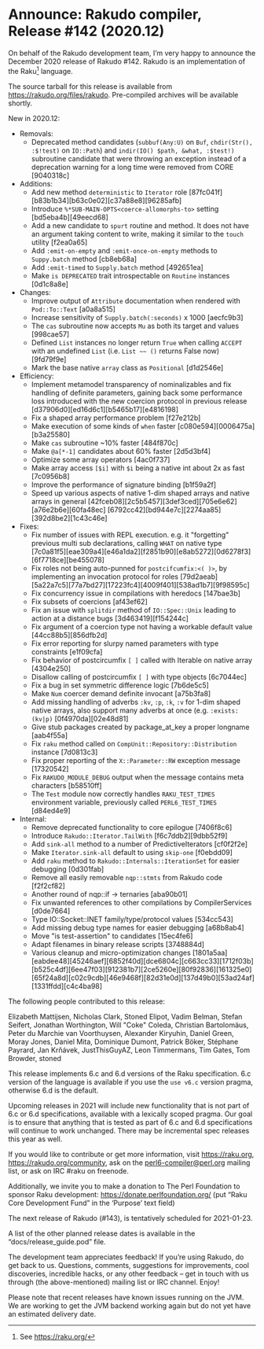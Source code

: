 # Announce: Rakudo compiler, Release #142 (2020.12)

On behalf of the Rakudo development team, I’m very happy to announce the
December 2020 release of Rakudo #142. Rakudo is an implementation of
the Raku[^1] language.

The source tarball for this release is available from
<https://rakudo.org/files/rakudo>.
Pre-compiled archives will be available shortly.

New in 2020.12:

  + Removals:
    + Deprecated method candidates (`subbuf(Any:U)` on `Buf`, `chdir(Str(), :$!test)` on `IO::Path`)
     and `indir(IO() $path, &what, :$test!)` subroutine candidate that were
     throwing an exception instead of a deprecation warning for a long time
     were removed from CORE [9040318c]
  + Additions:
    + Add new method `deterministic` to `Iterator` role [87fc041f][b83b1b34][b63c0e02][c37a88e8][96285afb]
    + Introduce `%*SUB-MAIN-OPTS<coerce-allomorphs-to>` setting [bd5eba4b][49eecd68]
    + Add a new candidate to `spurt` routine and method.
     It does not have an argument taking content to write,
     making it similar to the `touch` utility [f2ea0a65]
    + Add `:emit-on-empty` and `:emit-once-on-empty` methods to `Suppy.batch` method [cb8eb68a]
    + Add `:emit-timed` to `Supply.batch` method [492651ea]
    + Make `is DEPRECATED` trait introspectable on `Routine` instances [0d1c8a8e]
  + Changes:
    + Improve output of `Attribute` documentation when rendered with `Pod::To::Text` [a0a8a515]
    + Increase sensitivity of `Supply.batch(:seconds)` x 1000 [aecfc9b3]
    + The `cas` subroutine now accepts `Mu` as both its target and values [998cae57]
    + Defined `List` instances no longer return `True` when calling `ACCEPT`
      with an undefined `List` (i.e. `List ~~ ()` returns False now) [9fd79f9e]
    + Mark the base native `array` class as `Positional` [d1d2546e]
  + Efficiency:
    + Implement metamodel transparency of nominalizables and fix handling of
      definite parameters, gaining back some performance loss introduced with
      the new coercion protocol in previous release
      [d37906d0][ed16d6c1][b5465b17][e4816198]
    + Fix a shaped array performance problem [f27e212b]
    + Make execution of some kinds of `when` faster [c080e594][0006475a][b3a25580]
    + Make `cas` subroutine ~10% faster [484f870c]
    + Make `@a[*-1]` candidates about 60% faster [2d5d3bf4]
    + Optimize some array operators [4ac0f737]
    + Make array access `[$i]` with `$i` being a native int about 2x as fast [7c0956b8]
    + Improve the performance of signature binding [b1f59a2f]
    + Speed up various aspects of native 1-dim shaped arrays and
      native arrays in general
      [42fceb08][2c5b5457][3def3ced][705e6e62][a76e2b6e][60fa48ec]
      [6792cc42][bd944e7c][2274aa85][392d8be2][1c43c46e]
  + Fixes:
    + Fix number of issues with REPL execution. e.g. it "forgetting" previous
      multi sub declarations, calling `WHAT` on native type
      [7c0a81f5][eae309a4][e46a1da2][f2851b90][e8ab5272][0d6278f3]
      [6f7718ce][be455078]
    + Fix roles not being auto-punned for `postcifcumfix:<( )>`, by
      implementing an invocation protocol for roles [79d2aeab]
      [5a22a7c5][77a7bd27][17223fc4][4009f401][538ad1b7][9f98595c]
    + Fix concurrency issue in compilations with heredocs [147bae3b]
    + Fix subsets of coercions [af43ef62]
    + Fix an issue with `splitdir` method of `IO::Spec::Unix`
      leading to action at a distance bugs [3d463419][f154244c]
    + Fix argument of a coercion type not having a workable default value
      [44cc88b5][856dfb2d]
    + Fix error reporting for slurpy named parameters with type constraints [e1f09cfa]
    + Fix behavior of postcircumfix `[ ]` called with Iterable on
      native array [4304e250]
    + Disallow calling  of postcircumfix `[ ]` with type objects [6c7044ec]
    + Fix a bug in set symmetric difference logic [7b6de5c5]
    + Make `Num` coercer demand definite invocant [a75b3fa8]
    + Add missing handling of adverbs `:kv`, `:p`, `:k`, `:v` for
      1-dim shaped native arrays, also support many adverbs at once
      (e.g. `:exists:(kv|p)` [0f4970da][02e48d81]
    + Give stub packages created by package_at_key a proper longname [aab4f55a]
    + Fix `raku` method called on `CompUnit::Repository::Distribution` instance [7d0813c3]
    + Fix proper reporting of the `X::Parameter::RW` exception message [17320542]
    + Fix `RAKUDO_MODULE_DEBUG` output when the message contains meta characters [b58510ff]
    + The `Test` module now correctly handles `RAKU_TEST_TIMES` environment variable,
      previously called `PERL6_TEST_TIMES` [d84ed4e9]
  + Internal:
    + Remove deprecated functionality to core epilogue [7406f8c6]
    + Introduce `Rakudo::Iterator.TailWith` [f6c7ddb2][9dbb52f9]
    + Add `sink-all` method to a number of PredictiveIterators [cf0f2f2e]
    + Make `Iterator.sink-all` default to using `skip-one` [f0ebdd09]
    + Add `raku` method to `Rakudo::Internals::IterationSet` for easier debugging [0d301fab]
    + Remove all easily removable `nqp::stmts` from Rakudo code [f2f2cf82]
    + Another round of nqp::if -> ternaries [aba90b01]
    + Fix unwanted references to other compilations by CompilerServices [d0de7664]
    + Type IO::Socket::INET family/type/protocol values [534cc543]
    + Add missing debug type names for easier debugging [a68b8ab4]
    + Move "is test-assertion" to candidates [15ec4fe6]
    + Adapt filenames in binary release scripts [3748884d]
    + Various cleanup and micro-optimization changes [1801a5aa]
      [eabdee48][45246aef][6852f40d][dce6804c][c663cc33][1712f03b]
      [b525c4df][6ee47f03][912381b7][2ce5260e][80f92836][161325e0]
      [65f24a8d][c02c9cdb][46e9468f][82d31e0d][137d49b0][53ad24af]
      [1331ffdd][c4c4ba98]


The following people contributed to this release:

Elizabeth Mattijsen, Nicholas Clark, Stoned Elipot, Vadim Belman,
Stefan Seifert, Jonathan Worthington, Will "Coke" Coleda,
Christian Bartolomäus, Peter du Marchie van Voorthuysen, Alexander Kiryuhin,
Daniel Green, Moray Jones, Daniel Mita, Dominique Dumont, Patrick Böker,
Stéphane Payrard, Jan Krňávek, JustThisGuyAZ, Leon Timmermans, Tim Gates,
Tom Browder, stoned

This release implements 6.c and 6.d versions of the Raku specification.
6.c version of the language is available if you use the `use v6.c`
version pragma, otherwise 6.d is the default.

Upcoming releases in 2021 will include new functionality that is not
part of 6.c or 6.d specifications, available with a lexically scoped
pragma. Our goal is to ensure that anything that is tested as part of
6.c and 6.d specifications will continue to work unchanged. There may
be incremental spec releases this year as well.

If you would like to contribute or get more information, visit
<https://raku.org>, <https://rakudo.org/community>, ask on the
<perl6-compiler@perl.org> mailing list, or ask on IRC #raku on freenode.

Additionally, we invite you to make a donation to The Perl Foundation
to sponsor Raku development: <https://donate.perlfoundation.org/>
(put “Raku Core Development Fund” in the ‘Purpose’ text field)

The next release of Rakudo (#143), is tentatively scheduled for 2021-01-23.

A list of the other planned release dates is available in the
“docs/release_guide.pod” file.

The development team appreciates feedback! If you’re using Rakudo, do
get back to us. Questions, comments, suggestions for improvements, cool
discoveries, incredible hacks, or any other feedback – get in touch with
us through (the above-mentioned) mailing list or IRC channel. Enjoy!

Please note that recent releases have known issues running on the JVM.
We are working to get the JVM backend working again but do not yet have
an estimated delivery date.

[^1]: See <https://raku.org/>
